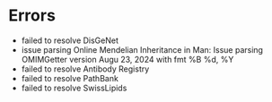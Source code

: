# Errors

- failed to resolve DisGeNet
- issue parsing Online Mendelian Inheritance in Man: Issue parsing OMIMGetter version Augu 23, 2024 with fmt %B %d, %Y
- failed to resolve Antibody Registry
- failed to resolve PathBank
- failed to resolve SwissLipids